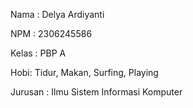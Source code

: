 Nama : Delya Ardiyanti

NPM : 2306245586

Kelas : PBP A

Hobi: Tidur, Makan, Surfing, Playing

Jurusan : Ilmu Sistem Informasi Komputer